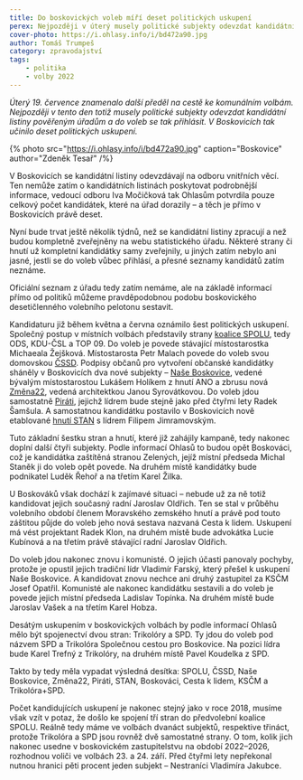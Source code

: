 ```yaml
---
title: Do boskovických voleb míří deset politických uskupení
perex: Nejpozději v úterý musely politické subjekty odevzdat kandidátní listiny pověřeným úřadům a do voleb se tak přihlásit. V Boskovicích tak učinilo deset politických uskupení.
cover-photo: https://i.ohlasy.info/i/bd472a90.jpg
author: Tomáš Trumpeš
category: zpravodajství
tags:
    - politika
    - volby 2022
---
```


*Úterý 19. července znamenalo další předěl na cestě ke komunálním volbám. Nejpozději v tento den totiž musely politické subjekty odevzdat kandidátní listiny pověřeným úřadům a do voleb se tak přihlásit. V Boskovicích tak učinilo deset politických uskupení.*

{% photo src="https://i.ohlasy.info/i/bd472a90.jpg" caption="Boskovice" author="Zdeněk Tesař" /%}

V Boskovicích se kandidátní listiny odevzdávají na odboru vnitřních věcí. Ten nemůže zatím o kandidátních listinách poskytovat podrobnější informace, vedoucí odboru Iva Močičková tak Ohlasům potvrdila pouze celkový počet kandidátek, které na úřad dorazily – a těch je přímo v Boskovicích právě deset.

Nyní bude trvat ještě několik týdnů, než se kandidátní listiny zpracují a než budou kompletně zveřejněny na webu statistického úřadu. Některé strany či hnutí už kompletní kandidátky samy zveřejnily, u jiných zatím nebylo ani jasné, jestli se do voleb vůbec přihlásí, a přesné seznamy kandidátů zatím neznáme.

Oficiální seznam z úřadu tedy zatím nemáme, ale na základě informací přímo od politiků můžeme pravděpodobnou podobu boskovického desetičlenného volebního pelotonu sestavit.

Kandidaturu již během května a června oznámilo šest politických uskupení. Společný postup v místních volbách představily strany [koalice SPOLU](https://ohlasy.info/clanky/2022/05/spolu.html), tedy ODS, KDU-ČSL a TOP 09. Do voleb je povede stávající místostarostka Michaeala Žejšková. Místostarosta Petr Malach povede do voleb svou domovskou [ČSSD](https://ohlasy.info/clanky/2022/06/cssd.html). Podpisy občanů pro vytvoření občanské kandidátky sháněly v Boskovicích dva nové subjekty – [Naše Boskovice](https://ohlasy.info/clanky/2022/05/nase-boskovice.html), vedené bývalým místostarostou Lukášem Holíkem z hnutí ANO a zbrusu nová[ Změna22](https://ohlasy.info/clanky/2022/05/zmena22.html), vedená architektkou Janou Syrovátkovou. Do voleb jdou samostatně [Piráti](https://ohlasy.info/clanky/2022/05/pirati.html), jejichž lídrem bude stejně jako před čtyřmi lety Radek Šamšula. A samostatnou kandidátku postavilo v Boskovicích nově etablované [hnutí STAN](https://ohlasy.info/clanky/2022/06/stan.html) s lídrem Filipem Jimramovským.

Tuto základní šestku stran a hnutí, které již zahájily kampaně, tedy nakonec doplní další čtyři subjekty. Podle informací Ohlasů to budou opět Boskováci, což je kandidátka zaštítěná stranou Zelených, jejíž místní předseda Michal Staněk ji do voleb opět povede. Na druhém místě kandidátky bude podnikatel Luděk Řehoř a na třetím Karel Žilka.

U Boskováků však dochází k zajímavé situaci – nebude už za ně totiž kandidovat jejich současný radní Jaroslav Oldřich. Ten se stal v průběhu volebního období členem Moravského zemského hnutí a právě pod touto záštitou půjde do voleb jeho nová sestava nazvaná Cesta k lidem. Uskupení má vést projektant Radek Klon, na druhém místě bude advokátka Lucie Kubínová a na třetím právě stávající radní Jaroslav Oldřich.

Do voleb jdou nakonec znovu i komunisté. O jejich účasti panovaly pochyby, protože je opustil jejich tradiční lídr Vladimír Farský, který přešel k uskupení Naše Boskovice. A kandidovat znovu nechce ani druhý zastupitel za KSČM Josef Opatřil. Komunisté ale nakonec kandidátku sestavili a do voleb je povede jejich místní předseda Ladislav Topínka. Na druhém místě bude Jaroslav Vašek a na třetím Karel Hobza.

Desátým uskupením v boskovických volbách by podle informací Ohlasů mělo být spojenectví dvou stran: Trikolóry a SPD. Ty jdou do voleb pod názvem SPD a Trikolóra Společnou cestou pro Boskovice. Na pozici lídra bude Karel Trefný z Trikolóry, na druhém místě Pavel Koudelka z SPD.

Takto by tedy měla vypadat výsledná desítka: SPOLU, ČSSD, Naše Boskovice, Změna22, Piráti, STAN, Boskováci, Cesta k lidem, KSČM a Trikolóra+SPD.

Počet kandidujících uskupení je nakonec stejný jako v roce 2018, musíme však vzít v potaz, že došlo ke spojení tří stran do předvolební koalice SPOLU. Reálně tedy máme ve volbách dvanáct subjektů, respektive třináct, protože Trikolóra a SPD jsou rovněž dvě samostatné strany. O tom, kolik jich nakonec usedne v boskovickém zastupitelstvu na období 2022–2026, rozhodnou voliči ve volbách 23. a 24. září. Před čtyřmi lety nepřekonal nutnou hranici pěti procent jeden subjekt – Nestraníci Vladimíra Jakubce.
